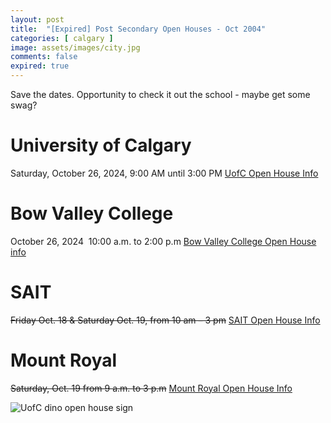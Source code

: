 ```yaml
---
layout: post
title:  "[Expired] Post Secondary Open Houses - Oct 2004"
categories: [ calgary ]
image: assets/images/city.jpg
comments: false
expired: true
---
```


Save the dates. Opportunity to check it out the school - maybe get some swag?

# University of Calgary
Saturday, October 26, 2024, 9:00 AM until 3:00 PM
[UofC Open House Info](https://www.ucalgary.ca/future-students/undergraduate/events/open-house)

# Bow Valley College
October 26, 2024‍ ‍ 10:00 a.m. to 2:00 p.m
[Bow Valley College Open House info](https://choose.bowvalleycollege.ca/open-house)


# SAIT
~~Friday Oct. 18 & Saturday Oct. 19, from 10 am – 3 pm~~
[SAIT Open House Info](https://www.sait.ca/open-house)


# Mount Royal
~~Saturday, Oct. 19 from 9 a.m. to 3 p.m~~
[Mount Royal Open House Info](https://www.mtroyal.ca/Admission/OpenHouse/index.htm)


![UofC dino open house sign](https://i.ytimg.com/vi/vDIbyYDbHKs/sddefault.jpg)